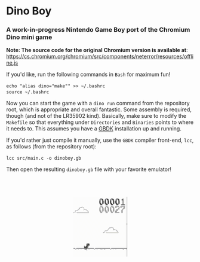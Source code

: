 # Dino Boy

### A work-in-progress Nintendo Game Boy port of the Chromium Dino mini game

__Note: The source code for the original Chromium version is available at__: https://cs.chromium.org/chromium/src/components/neterror/resources/offline.js

If you'd like, run the following commands in `Bash` for maximum fun!

```shell
echo "alias dino="make"" >> ~/.bashrc
source ~/.bashrc
```

Now you can start the game with a `dino run` command from the repository root, which is appropriate and overall fantastic. Some assembly is required, though (and not of the LR35902 kind). Basically, make sure to modify the `Makefile` so that everything under `Directories` and `Binaries` points to where it needs to. This assumes you have a [GBDK](http://gbdk.sourceforge.net/) installation up and running.

If you'd rather just compile it manually, use the `GBDK` compiler front-end, `lcc`, as follows (from the repository root):

```shell
lcc src/main.c -o dinoboy.gb
```

Then open the resulting `dinoboy.gb` file with your favorite emulator!

<br/>
<br/>
<br/>

<center>
    <img src="demo.gif" height=160 width=144>
</center>